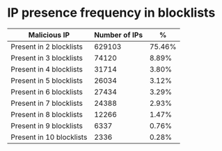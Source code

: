 # IP presence frequency in blocklists
| Malicious IP | Number of IPs | % |
|----|----|----|
| Present in 2 blocklists | 629103 | 75.46% |
| Present in 3 blocklists | 74120 | 8.89% |
| Present in 4 blocklists | 31714 | 3.80% |
| Present in 5 blocklists | 26034 | 3.12% |
| Present in 6 blocklists | 27434 | 3.29% |
| Present in 7 blocklists | 24388 | 2.93% |
| Present in 8 blocklists | 12266 | 1.47% |
| Present in 9 blocklists | 6337 | 0.76% |
| Present in 10 blocklists | 2336 | 0.28% |
